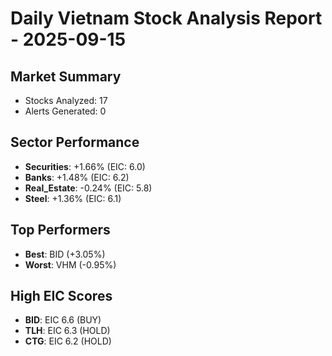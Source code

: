 
# Daily Vietnam Stock Analysis Report - 2025-09-15

## Market Summary
- Stocks Analyzed: 17
- Alerts Generated: 0

## Sector Performance
- **Securities**: +1.66% (EIC: 6.0)
- **Banks**: +1.48% (EIC: 6.2)
- **Real_Estate**: -0.24% (EIC: 5.8)
- **Steel**: +1.36% (EIC: 6.1)

## Top Performers
- **Best**: BID (+3.05%)
- **Worst**: VHM (-0.95%)

## High EIC Scores
- **BID**: EIC 6.6 (BUY)
- **TLH**: EIC 6.3 (HOLD)
- **CTG**: EIC 6.2 (HOLD)
